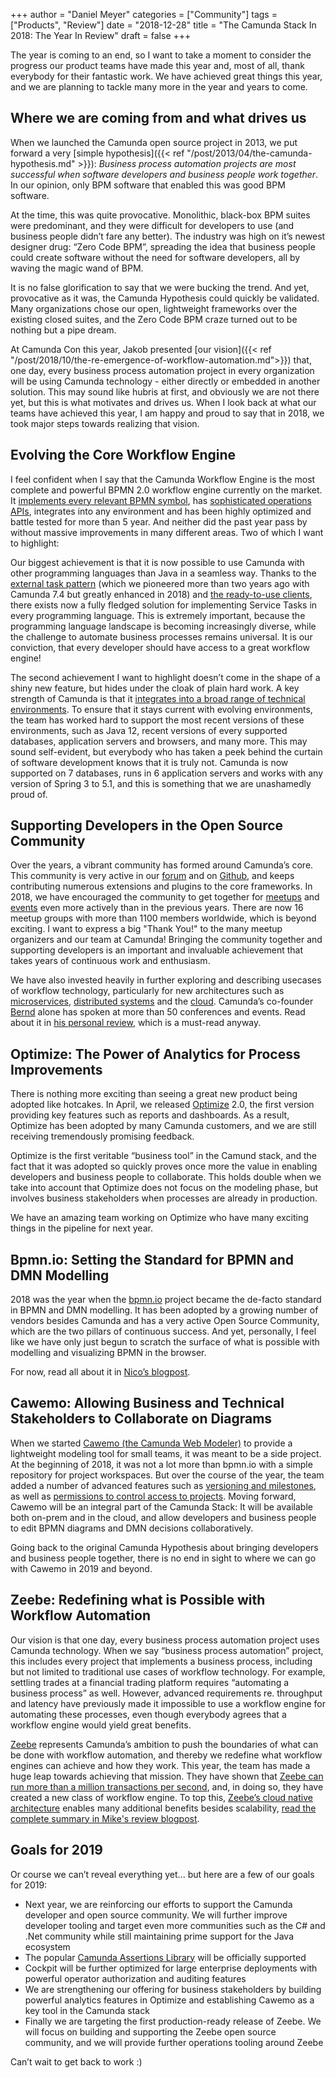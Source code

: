 +++
author = "Daniel Meyer"
categories = ["Community"]
tags = ["Products", "Review"]
date = "2018-12-28"
title = "The Camunda Stack In 2018: The Year In Review"
draft = false
+++

The year is coming to an end, so I want to take a moment to consider the progress our product teams have made this year and, most of all, thank everybody for their fantastic work. We have achieved great things this year, and we are planning to tackle many more in the year and years to come.

## Where we are coming from and what drives us

When we launched the Camunda open source project in 2013, we put forward a very [simple hypothesis]({{< ref "/post/2013/04/the-camunda-hypothesis.md" >}}): _Business process automation projects are most successful when software developers and business people work together_. In our opinion, only BPM software that enabled this was good BPM software.

At the time, this was quite provocative. Monolithic, black-box BPM suites were predominant, and they were difficult for developers to use (and business people didn’t fare any better). The industry was high on it’s newest designer drug: “Zero Code BPM”, spreading the idea that business people could create software without the need for software developers, all by waving the magic wand of BPM.

It is no false glorification to say that we were bucking the trend. And yet, provocative as it was, the Camunda Hypothesis could quickly be validated. Many organizations chose our open, lightweight frameworks over the existing closed suites, and the Zero Code BPM craze turned out to be nothing but a pipe dream.

At Camunda Con this year, Jakob presented [our vision]({{< ref "/post/2018/10/the-re-emergence-of-workflow-automation.md">}}) that, one day, every business process automation project in every organization will be using Camunda technology - either directly or embedded in another solution. This may sound like hubris at first, and obviously we are not there yet, but this is what motivates and drives us. When I look back at what our teams have achieved this year, I am happy and proud to say that in 2018, we took major steps towards realizing that vision.

## Evolving the Core Workflow Engine

I feel confident when I say that the Camunda Workflow Engine is the most complete and powerful BPMN 2.0 workflow engine currently on the market. It [implements every relevant BPMN symbol](https://docs.camunda.org/manual/7.10/reference/bpmn20/#coverage), has [sophisticated operations APIs](https://docs.camunda.org/manual/7.10/user-guide/process-engine/process-instance-modification/), integrates into any environment and has been highly optimized and battle tested for more than 5 year. And neither did the past year pass by without massive improvements in many different areas. Two of which I want to highlight:

Our biggest achievement is that it is now possible to use Camunda with other programming languages than Java in a seamless way. Thanks to the [external task pattern](https://docs.camunda.org/manual/7.10/user-guide/process-engine/external-tasks/) (which we pioneered more than two years ago with Camunda 7.4 but greatly enhanced in 2018) and [the ready-to-use clients](https://docs.camunda.org/manual/7.10/user-guide/ext-client/), there exists now a fully fledged solution for implementing Service Tasks in every programming language. This is extremely important, because the programming language landscape is becoming increasingly diverse, while the challenge to automate business processes remains universal. It is our conviction, that every developer should have access to a great workflow engine!

The second achievement I want to highlight doesn’t come in the shape of a shiny new feature, but hides under the cloak of plain hard work. A key strength of Camunda is that it [integrates into a broad range of technical environments](https://docs.camunda.org/manual/7.4/introduction/supported-environments/). To ensure that it stays current with evolving environments, the team has worked hard to support the most recent versions of these environments, such as Java 12, recent versions of every supported databases, application servers and browsers, and many more. This may sound self-evident, but everybody who has taken a peek behind the curtain of software development knows that it is truly not. Camunda is now supported on 7 databases, runs in 6 application servers and works with any version of Spring 3 to 5.1, and this is something that we are unashamedly proud of.

## Supporting Developers in the Open Source Community

Over the years, a vibrant community has formed around Camunda’s core. This community is very active in our [forum](https://forum.camunda.org/) and on [Github](https://github.com/Camunda), and keeps contributing numerous extensions and plugins to the core frameworks. In 2018, we have encouraged the community to get together for [meetups](https://camunda.com/events/meetups/) and [events](https://camunda.com/events/camundadays/) even more actively than in the previous years. There are now 16 meetup groups with more than 1100 members worldwide, which is beyond exciting. I want to express a big "Thank You!" to the many meetup organizers and our team at Camunda! Bringing the community together and supporting developers is an important and invaluable achievement that takes years of continuous work and enthusiasm.

We have also invested heavily in further exploring and describing usecases of workflow technology, particularly for new architectures such as [microservices](https://blog.bernd-ruecker.com/the-microservice-workflow-automation-cheat-sheet-fc0a80dc25aa), [distributed systems](https://berndruecker.io/lost-in-transaction/) and the [cloud](https://blog.bernd-ruecker.com/architecture-options-to-run-a-workflow-engine-6c2419902d91). Camunda’s co-founder [Bernd](https://berndruecker.io/) alone has spoken at more than 50 conferences and events. Read about it in [his personal review](https://blog.bernd-ruecker.com/developer-relations-at-camunda-2018-recap-cbf85f5abd19), which is a must-read anyway.

## Optimize: The Power of Analytics for Process Improvements

There is nothing more exciting than seeing a great new product being adopted like hotcakes. In April, we released [Optimize](https://docs.camunda.org/optimize/2.3/) 2.0, the first version providing key features such as reports and dashboards. As a result, Optimize has been adopted by many Camunda customers, and we are still receiving tremendously promising feedback.

Optimize is the first veritable “business tool” in the Camund stack, and the fact that it was adopted so quickly proves once more the value in enabling developers and business people to collaborate. This holds double when we take into account that Optimize does not focus on the modeling phase, but involves business stakeholders when processes are already in production.

We have an amazing team working on Optimize who have many exciting things in the pipeline for next year.

## Bpmn.io: Setting the Standard for BPMN and DMN Modelling

2018 was the year when the [bpmn.io](https://bpmn.io/) project became the de-facto standard in BPMN and DMN modelling. It has been adopted by a growing number of vendors besides Camunda and has a very active Open Source Community, which are the two pillars of continuous success. And yet, personally, I feel like we have only just begun to scratch the surface of what is possible with modelling and visualizing BPMN in the browser.

For now, read all about it in [Nico’s blogpost](https://bpmn.io/blog/posts/2018-year-in-review.html).

## Cawemo: Allowing Business and Technical Stakeholders to Collaborate on Diagrams

When we started [Cawemo (the Camunda Web Modeler)](https://cawemo.com) to provide a lightweight modeling tool for small teams, it was meant to be a side project. At the beginning of 2018, it was not a lot more than bpmn.io with a simple repository for project workspaces. But over the course of the year, the team added a number of advanced features such as [versioning and milestones](https://blog.cawemo.com/milestones-and-history/), as well as [permissions to control access to projects](https://blog.cawemo.com/collaborator-project-permissions/). Moving forward, Cawemo will be an integral part of the Camunda Stack: It will be available both on-prem and in the cloud, and allow developers and business people to edit BPMN diagrams and DMN decisions collaboratively.

Going back to the original Camunda Hypothesis about bringing developers and business people together, there is no end in sight to where we can go with Cawemo in 2019 and beyond.

## Zeebe: Redefining what is Possible with Workflow Automation

Our vision is that one day, every business process automation project uses Camunda technology. When we say “business process automation” project, this includes every project that implements a business process, including but not limited to traditional use cases of workflow technology. For example, settling trades at a financial trading platform requires “automating a business process” as well. However, advanced requirements re. throughput and latency have previously made it impossible to use a workflow engine for automating these processes, even though everybody agrees that a workflow engine would yield great benefits.

[Zeebe](https://zeebe.io) represents Camunda’s ambition to push the boundaries of what can be done with workflow automation, and thereby we redefine what workflow engines can achieve and how they work. This year, the team has made a huge leap towards achieving that mission. They have shown that [Zeebe can run more than a million transactions per second](https://zeebe.io/blog/2018/06/benchmarking-zeebe-horizontal-scaling/), and, in doing so, they have created a new class of workflow engine. To top this, [Zeebe’s cloud native architecture](https://docs.zeebe.io/basics/README.html) enables many additional benefits besides scalability, [read the complete summary in Mike's review blogpost](https://zeebe.io/blog/2018/12/zeebe-2018-year-in-review/).

## Goals for 2019

Or course we can’t reveal everything yet... but here are a few of our goals for 2019:

* Next year, we are reinforcing our efforts to support the Camunda developer and open source community. We will further improve developer tooling and target even more communities such as the C# and .Net community while still maintaining prime support for the Java ecosystem
* The popular [Camunda Assertions Library](https://github.com/camunda/camunda-bpm-assert) will be officially supported
* Cockpit will be further optimized for large enterprise deployments with powerful operator authorization and auditing features
* We are strengthening our offering for business stakeholders by building powerful analytics features in Optimize and establishing Cawemo as a key tool in the Camunda stack
* Finally we are targeting the first production-ready release of Zeebe. We will focus on building and supporting the Zeebe open source community, and we will provide further operations tooling around Zeebe

Can’t wait to get back to work :)
